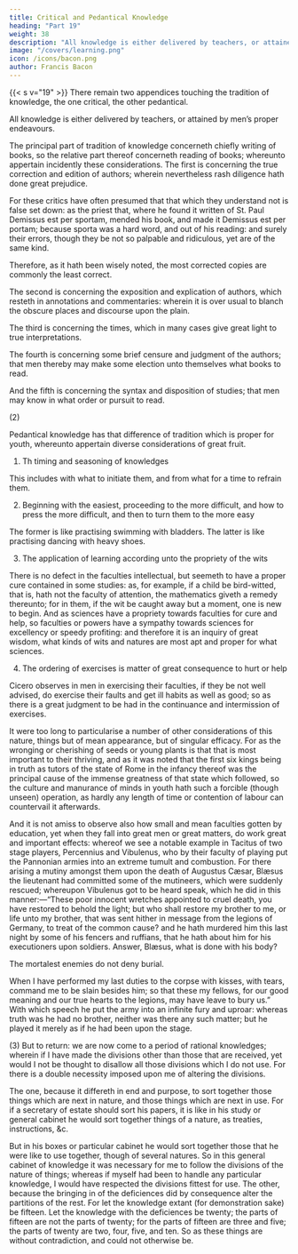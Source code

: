 ```yaml
---
title: Critical and Pedantical Knowledge
heading: "Part 19"
weight: 38
description: "All knowledge is either delivered by teachers, or attained by men’s proper endeavours"
image: "/covers/learning.png"
icon: /icons/bacon.png
author: Francis Bacon
---
```



{{< s v="19" >}} There remain two appendices touching the tradition of knowledge, the one critical, the other pedantical.  

All knowledge is either delivered by teachers, or attained by men’s proper endeavours. 

The principal part of tradition of knowledge concerneth chiefly writing of books, so the relative part thereof concerneth reading of books; whereunto appertain incidently these considerations.  The first is concerning the true correction and edition of authors; wherein nevertheless rash diligence hath done great prejudice.

For these critics have often presumed that that which they understand not is false set down: as the priest that, where he found it written of St. Paul Demissus est per sportam, mended his book, and made it Demissus est per portam; because sporta was a hard word, and out of his reading: and surely their errors, though they be not so palpable and ridiculous, yet are of the same kind.  

Therefore, as it hath been wisely noted, the most corrected copies are commonly the least correct.

The second is concerning the exposition and explication of authors, which resteth in annotations and commentaries: wherein it is over usual to blanch the obscure places and discourse upon the plain.

The third is concerning the times, which in many cases give great light to true interpretations.

The fourth is concerning some brief censure and judgment of the authors; that men thereby may make some election unto themselves what books to read.

And the fifth is concerning the syntax and disposition of studies; that men may know in what order or pursuit to read.

(2) 

Pedantical knowledge has that difference of tradition which is proper for youth, whereunto appertain diverse considerations of great fruit.

1. Th timing and seasoning of knowledges

This includes with what to initiate them, and from what for a time to refrain them.

2. Beginning with the easiest, proceeding to the more difficult, and how to press the more difficult, and then to turn them to the more easy 

The former is like practising swimming with bladders. The latter is like practising dancing with heavy shoes.

3. The application of learning according unto the propriety of the wits

There is no defect in the faculties intellectual, but seemeth to have a proper cure contained in some studies: as, for example, if a child be bird-witted, that is, hath not the faculty of attention, the mathematics giveth a remedy thereunto; for in them, if the wit be caught away but a moment, one is new to begin.  And as sciences have a propriety towards faculties for cure and help, so faculties or powers have a sympathy towards sciences for excellency or speedy profiting: and therefore it is an inquiry of great wisdom, what kinds of wits and natures are most apt and proper for what sciences.

4. The ordering of exercises is matter of great consequence to hurt or help

Cicero observes in men in exercising their faculties, if they be not well advised, do exercise their faults and get ill habits as well as good; so as there is a great judgment to be had in the continuance and intermission of exercises.  

It were too long to particularise a number of other considerations of this nature, things but of mean appearance, but of singular efficacy. For as the wronging or cherishing of seeds or young plants is that that is most important to their thriving, and as it was noted that the first six kings being in truth as tutors of the state of Rome in the infancy thereof was the principal cause of the immense greatness of that state which followed, so the culture and manurance of minds in youth hath such a forcible (though unseen) operation, as hardly any length of time or contention of labour can countervail it afterwards.  

And it is not amiss to observe also how small and mean faculties gotten by education, yet when they fall into great men or great matters, do work great and important effects: whereof we see a notable example in Tacitus of two stage players, Percennius and Vibulenus, who by their faculty of playing put the Pannonian armies into an extreme tumult and combustion.  For there arising a mutiny amongst them upon the death of Augustus Cæsar, Blæsus the lieutenant had committed some of the mutineers, which were suddenly rescued; whereupon Vibulenus got to be heard speak, which he did in this manner:—“These poor innocent wretches appointed to cruel death, you have restored to behold the light; but who shall restore my brother to me, or life unto my brother, that was sent hither in message from the legions of Germany, to treat of the common cause? and he hath murdered him this last night by some of his fencers and ruffians, that he hath about him for his executioners upon soldiers.  Answer, Blæsus, what is done with his body?  

The mortalest enemies do not deny burial. 

When I have performed my last duties to the corpse with kisses, with tears, command me to be slain besides him; so that these my fellows, for our good meaning and our true hearts to the legions, may have leave to bury us.”  With which speech he put the army into an infinite fury and uproar: whereas truth was he had no brother, neither was there any such matter; but he played it merely as if he had been upon the stage.

(3) But to return: we are now come to a period of rational knowledges; wherein if I have made the divisions other than those that are received, yet would I not be thought to disallow all those divisions which I do not use.  For there is a double necessity imposed upon me of altering the divisions. 

The one, because it differeth in end and purpose, to sort together those things which are next in nature, and those things which are next in use.  For if a secretary of estate should sort his papers, it is like in his study or general cabinet he would sort together things of a nature, as treaties, instructions, &c.  

But in his boxes or particular cabinet he would sort together those that he were like to use together, though of several natures.  So in this general cabinet of knowledge it was necessary for me to follow the divisions of the nature of things; whereas if myself had been to handle any particular knowledge, I would have respected the divisions fittest for use.  The other, because the bringing in of the deficiences did by consequence alter the partitions of the rest.  For let the knowledge extant (for demonstration sake) be fifteen.  Let the knowledge with the deficiences be twenty; the parts of fifteen are not the parts of twenty; for the parts of fifteen are three and five; the parts of twenty are two, four, five, and ten.  So as these things are without contradiction, and could not otherwise be.

